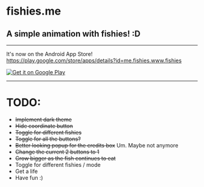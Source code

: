 # fishies.me
A simple animation with fishies! :D
---

---

It's now on the Android App Store!  
https://play.google.com/store/apps/details?id=me.fishies.www.fishies

<a href='https://play.google.com/store/apps/details?id=me.fishies.www.fishies&pcampaignid=MKT-Other-global-all-co-prtnr-py-PartBadge-Mar2515-1'><img alt='Get it on Google Play' src='https://play.google.com/intl/en_us/badges/images/generic/en_badge_web_generic.png'/></a>

---

# TODO:

* ~~Implement dark theme~~
* ~~Hide coordinate button~~
* ~~Toggle for different fishies~~
* ~~Toggle for all the buttons?~~
* ~~Better looking popup for the credits box~~ Um. Maybe not anymore
* ~~Change the current 2 buttons to 1~~
* ~~Grow bigger as the fish continues to eat~~
* Toggle for different fishies / mode
* Get a life
* Have fun :)
